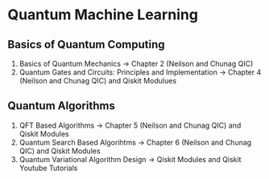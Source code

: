 <h1>Quantum Machine Learning</h1>
<h2>Basics of Quantum Computing</h2>
<ol>
  <li>Basics of Quantum Mechanics -> Chapter 2 (Neilson and Chunag QIC)</li>
  <li>Quantum Gates and Circuits: Principles and Implementation -> Chapter 4 (Neilson and Chunag QIC) and Qiskit Modulues</li>
</ol>
<h2>Quantum Algorithms</h2>
<ol>
  <li>QFT Based Algorithms -> Chapter 5 (Neilson and Chunag QIC) and Qiskit Modules</li>
  <li>Quantum Search Based Algorihtms -> Chapter 6 (Neilson and Chunag QIC) and Qiskit Modules</li>
  <li>Quantum Variational Algorithm Design -> Qiskit Modules and Qiskit Youtube Tutorials</li>
</ol>


